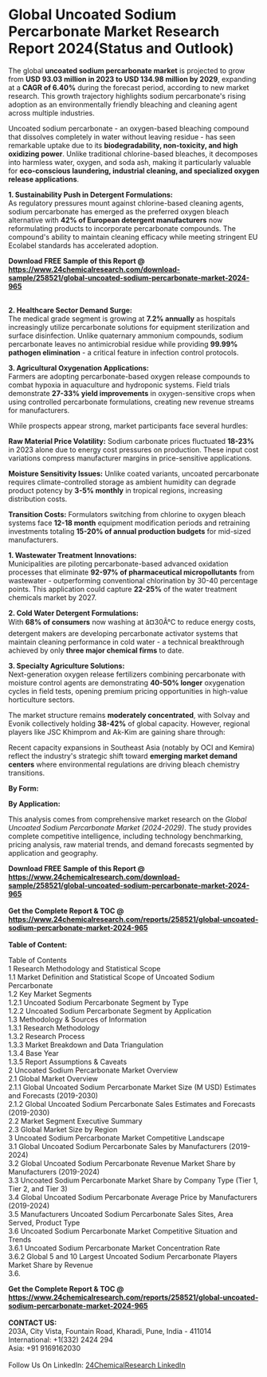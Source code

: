 <h1>Global Uncoated Sodium Percarbonate Market Research Report 2024(Status and Outlook)</h1><p>The global <strong>uncoated sodium percarbonate market</strong> is projected to grow from <strong>USD 93.03 million in 2023 to USD 134.98 million by 2029</strong>, expanding at a <strong>CAGR of 6.40%</strong> during the forecast period, according to new market research. This growth trajectory highlights sodium percarbonate's rising adoption as an environmentally friendly bleaching and cleaning agent across multiple industries.</p><p>Uncoated sodium percarbonate - an oxygen-based bleaching compound that dissolves completely in water without leaving residue - has seen remarkable uptake due to its <strong>biodegradability, non-toxicity, and high oxidizing power</strong>. Unlike traditional chlorine-based bleaches, it decomposes into harmless water, oxygen, and soda ash, making it particularly valuable for <strong>eco-conscious laundering, industrial cleaning, and specialized oxygen release applications</strong>.</p><p><strong>1. Sustainability Push in Detergent Formulations:</strong><br>
As regulatory pressures mount against chlorine-based cleaning agents, sodium percarbonate has emerged as the preferred oxygen bleach alternative with <strong>42% of European detergent manufacturers</strong> now reformulating products to incorporate percarbonate compounds. The compound's ability to maintain cleaning efficacy while meeting stringent EU Ecolabel standards has accelerated adoption.</p><div><b>Download FREE Sample of this Report @ 
            <a href="https://www.24chemicalresearch.com/download-sample/258521/global-uncoated-sodium-percarbonate-market-2024-965">
            https://www.24chemicalresearch.com/download-sample/258521/global-uncoated-sodium-percarbonate-market-2024-965</a></b></div><br><p><strong>2. Healthcare Sector Demand Surge:</strong><br>
The medical grade segment is growing at <strong>7.2% annually</strong> as hospitals increasingly utilize percarbonate solutions for equipment sterilization and surface disinfection. Unlike quaternary ammonium compounds, sodium percarbonate leaves no antimicrobial residue while providing <strong>99.99% pathogen elimination</strong> - a critical feature in infection control protocols.</p><p><strong>3. Agricultural Oxygenation Applications:</strong><br>
Farmers are adopting percarbonate-based oxygen release compounds to combat hypoxia in aquaculture and hydroponic systems. Field trials demonstrate <strong>27-33% yield improvements</strong> in oxygen-sensitive crops when using controlled percarbonate formulations, creating new revenue streams for manufacturers.</p><p>While prospects appear strong, market participants face several hurdles:</p><p><strong>Raw Material Price Volatility:</strong> Sodium carbonate prices fluctuated <strong>18-23%</strong> in 2023 alone due to energy cost pressures on production. These input cost variations compress manufacturer margins in price-sensitive applications.</p><p><strong>Moisture Sensitivity Issues:</strong> Unlike coated variants, uncoated percarbonate requires climate-controlled storage as ambient humidity can degrade product potency by <strong>3-5% monthly</strong> in tropical regions, increasing distribution costs.</p><p><strong>Transition Costs:</strong> Formulators switching from chlorine to oxygen bleach systems face <strong>12-18 month</strong> equipment modification periods and retraining investments totaling <strong>15-20% of annual production budgets</strong> for mid-sized manufacturers.</p><p><strong>1. Wastewater Treatment Innovations:</strong><br>
Municipalities are piloting percarbonate-based advanced oxidation processes that eliminate <strong>92-97% of pharmaceutical micropollutants</strong> from wastewater - outperforming conventional chlorination by 30-40 percentage points. This application could capture <strong>22-25%</strong> of the water treatment chemicals market by 2027.</p><p><strong>2. Cold Water Detergent Formulations:</strong><br>
With <strong>68% of consumers</strong> now washing at â¤30Â°C to reduce energy costs, detergent makers are developing percarbonate activator systems that maintain cleaning performance in cold water - a technical breakthrough achieved by only <strong>three major chemical firms</strong> to date.</p><p><strong>3. Specialty Agriculture Solutions:</strong><br>
Next-generation oxygen release fertilizers combining percarbonate with moisture control agents are demonstrating <strong>40-50% longer</strong> oxygenation cycles in field tests, opening premium pricing opportunities in high-value horticulture sectors.</p><p>The market structure remains <strong>moderately concentrated</strong>, with Solvay and Evonik collectively holding <strong>38-42%</strong> of global capacity. However, regional players like JSC Khimprom and Ak-Kim are gaining share through:</p><p>Recent capacity expansions in Southeast Asia (notably by OCI and Kemira) reflect the industry's strategic shift toward <strong>emerging market demand centers</strong> where environmental regulations are driving bleach chemistry transitions.</p><p><strong>By Form:</strong></p><p><strong>By Application:</strong></p><p>This analysis comes from comprehensive market research on the <em>Global Uncoated Sodium Percarbonate Market (2024-2029)</em>. The study provides complete competitive intelligence, including technology benchmarking, pricing analysis, raw material trends, and demand forecasts segmented by application and geography.</p><div><b>Download FREE Sample of this Report @ 
            <a href="https://www.24chemicalresearch.com/download-sample/258521/global-uncoated-sodium-percarbonate-market-2024-965">
            https://www.24chemicalresearch.com/download-sample/258521/global-uncoated-sodium-percarbonate-market-2024-965</a></b></div><br><div><b>Get the Complete Report & TOC @ 
            <a href="https://www.24chemicalresearch.com/reports/258521/global-uncoated-sodium-percarbonate-market-2024-965">
            https://www.24chemicalresearch.com/reports/258521/global-uncoated-sodium-percarbonate-market-2024-965</a></b></div><br>
            <b>Table of Content:</b><p>Table of Contents<br />
1 Research Methodology and Statistical Scope<br />
1.1 Market Definition and Statistical Scope of Uncoated Sodium Percarbonate<br />
1.2 Key Market Segments<br />
1.2.1 Uncoated Sodium Percarbonate Segment by Type<br />
1.2.2 Uncoated Sodium Percarbonate Segment by Application<br />
1.3 Methodology & Sources of Information<br />
1.3.1 Research Methodology<br />
1.3.2 Research Process<br />
1.3.3 Market Breakdown and Data Triangulation<br />
1.3.4 Base Year<br />
1.3.5 Report Assumptions & Caveats<br />
2 Uncoated Sodium Percarbonate Market Overview<br />
2.1 Global Market Overview<br />
2.1.1 Global Uncoated Sodium Percarbonate Market Size (M USD) Estimates and Forecasts (2019-2030)<br />
2.1.2 Global Uncoated Sodium Percarbonate Sales Estimates and Forecasts (2019-2030)<br />
2.2 Market Segment Executive Summary<br />
2.3 Global Market Size by Region<br />
3 Uncoated Sodium Percarbonate Market Competitive Landscape<br />
3.1 Global Uncoated Sodium Percarbonate Sales by Manufacturers (2019-2024)<br />
3.2 Global Uncoated Sodium Percarbonate Revenue Market Share by Manufacturers (2019-2024)<br />
3.3 Uncoated Sodium Percarbonate Market Share by Company Type (Tier 1, Tier 2, and Tier 3)<br />
3.4 Global Uncoated Sodium Percarbonate Average Price by Manufacturers (2019-2024)<br />
3.5 Manufacturers Uncoated Sodium Percarbonate Sales Sites, Area Served, Product Type<br />
3.6 Uncoated Sodium Percarbonate Market Competitive Situation and Trends<br />
3.6.1 Uncoated Sodium Percarbonate Market Concentration Rate<br />
3.6.2 Global 5 and 10 Largest Uncoated Sodium Percarbonate Players Market Share by Revenue<br />
3.6.</p><div><b>Get the Complete Report & TOC @ 
            <a href="https://www.24chemicalresearch.com/reports/258521/global-uncoated-sodium-percarbonate-market-2024-965">
            https://www.24chemicalresearch.com/reports/258521/global-uncoated-sodium-percarbonate-market-2024-965</a></b></div><br><b>CONTACT US:</b><br>
            203A, City Vista, Fountain Road, Kharadi, Pune, India - 411014<br>
            International: +1(332) 2424 294<br>
            Asia: +91 9169162030 <br><br>
            Follow Us On LinkedIn: <a href="https://www.linkedin.com/company/24chemicalresearch/">24ChemicalResearch LinkedIn</a>